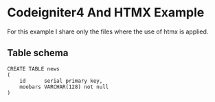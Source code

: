 # Codeigniter4 And HTMX Example

For this example I share only the files where the use of htmx is applied.

## Table schema

```postgre
CREATE TABLE news
(
    id      serial primary key,
    moobars VARCHAR(128) not null
)
```
